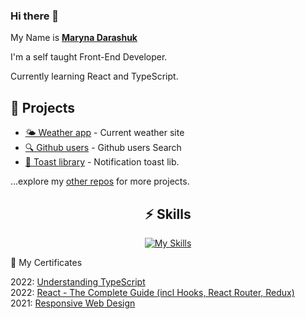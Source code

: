 ### Hi there 👋

My Name is [**Maryna Darashuk**](https://maryna-darashuk.netlify.app/)
  
I'm a self taught Front-End Developer.
  
Currently learning React and TypeScript.

## 🚧 Projects

- [🌤 Weather app](https://weather-google.netlify.app/) - Current weather site
- [🔍 Github users](https://github-search-qktha.netlify.app/) - Github users Search
- [📱 Toast library](https://www.npmjs.com/package/toastique-toast) - Notification toast lib.

...explore my [other repos](https://github.com/maridoroshuk?tab=repositories) for more projects.

<div align="center">

## ⚡️ Skills

[![My Skills](https://skillicons.dev/icons?i=js,ts,react,redux,html,css,git,github,vscode,figma,webpack,rollupjs)](https://skillicons.dev)
  
</div>

🌱 My Certificates

2022: [Understanding TypeScript](https://www.udemy.com/certificate/UC-e898e18c-69e2-4ca6-993d-c21f3586abd5/)\
2022: [React - The Complete Guide (incl Hooks, React Router, Redux)](https://www.udemy.com/certificate/UC-a084e922-5be8-4062-8987-a9d19a01c340/)\
2021: [Responsive Web Design](https://www.freecodecamp.org/certification/maridoroshuk/responsive-web-design)

